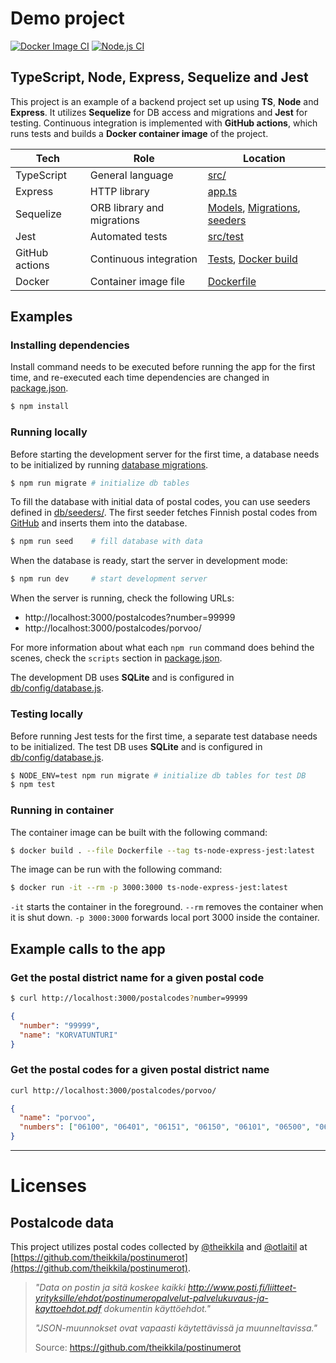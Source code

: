 # Demo project

[![Docker Image CI](https://github.com/swd1tn002/ts-node-express-jest/actions/workflows/docker-image.yml/badge.svg)](https://github.com/swd1tn002/ts-node-express-jest/actions/workflows/docker-image.yml) [![Node.js CI](https://github.com/swd1tn002/ts-node-express-jest/actions/workflows/node.js.yml/badge.svg)](https://github.com/swd1tn002/ts-node-express-jest/actions/workflows/node.js.yml)


## TypeScript, Node, Express, Sequelize and Jest

This project is an example of a backend project set up using **TS**, **Node** and **Express**. It utilizes **Sequelize** for DB access and migrations and **Jest** for testing. Continuous integration is implemented with **GitHub actions**, which runs tests and builds a **Docker container image** of the project.

Tech        | Role                | Location
------------|---------------------|---
TypeScript  | General language    | [src/](./src)
Express     | HTTP library        | [app.ts](./src/app.ts)
Sequelize   | ORB library and migrations | [Models](./src/models/), [Migrations](./db/migrations/), [seeders](./db/seeders/)
Jest        | Automated tests     | [src/test](./src/test/)
GitHub actions | Continuous integration | [Tests](./.github/workflows/node.js.yml), [Docker build](./.github/workflows/docker-image.yml)
Docker      | Container image file | [Dockerfile](./Dockerfile,)


## Examples

### Installing dependencies

Install command needs to be executed before running the app for the first time, and re-executed each time dependencies are changed in [package.json](./package.json).

```sh
$ npm install
```

### Running locally

Before starting the development server for the first time, a database needs to be initialized by running [database migrations](./db/migrations/).

```sh
$ npm run migrate # initialize db tables
```

To fill the database with initial data of postal codes, you can use seeders defined in [db/seeders/](./db/seeders/). The first seeder fetches Finnish postal codes from [GitHub](https://github.com/theikkila/postinumerot) and inserts them into the database.

```sh
$ npm run seed    # fill database with data
```

When the database is ready, start the server in development mode:

```sh
$ npm run dev     # start development server
```

When the server is running, check the following URLs:

* http://localhost:3000/postalcodes?number=99999
* http://localhost:3000/postalcodes/porvoo/

For more information about what each `npm run` command does behind the scenes, check the `scripts` section in [package.json](./package.json).

The development DB uses **SQLite** and is configured in [db/config/database.js](./db/config/database.js).


### Testing locally

Before running Jest tests for the first time, a separate test database needs to be initialized. The test DB uses **SQLite** and is configured in [db/config/database.js](./db/config/database.js).

```sh
$ NODE_ENV=test npm run migrate # initialize db tables for test DB
$ npm test
```

### Running in container

The container image can be built with the following command:

```sh
$ docker build . --file Dockerfile --tag ts-node-express-jest:latest
```

The image can be run with the following command:

```sh
$ docker run -it --rm -p 3000:3000 ts-node-express-jest:latest
```

`-it` starts the container in the foreground. `--rm` removes the container when it is shut down. `-p 3000:3000` forwards local port 3000 inside the container.

## Example calls to the app

### Get the postal district name for a given postal code

```sh
$ curl http://localhost:3000/postalcodes?number=99999
```

```json
{
  "number": "99999",
  "name": "KORVATUNTURI"
}
```

### Get the postal codes for a given postal district name

```sh
curl http://localhost:3000/postalcodes/porvoo/
```

```json
{
  "name": "porvoo",
  "numbers": ["06100", "06401", "06151", "06150", "06101", "06500", "06450", "06400", "06200"]
}
```

---

# Licenses

## Postalcode data

This project utilizes postal codes collected by [@theikkila](https://github.com/theikkila) and [@otlaitil](https://github.com/otlaitil) at [https://github.com/theikkila/postinumerot](https://github.com/theikkila/postinumerot).

> *"Data on postin ja sitä koskee kaikki http://www.posti.fi/liitteet-yrityksille/ehdot/postinumeropalvelut-palvelukuvaus-ja-kayttoehdot.pdf dokumentin käyttöehdot."*
>
> *"JSON-muunnokset ovat vapaasti käytettävissä ja muunneltavissa."*
>
> Source: https://github.com/theikkila/postinumerot